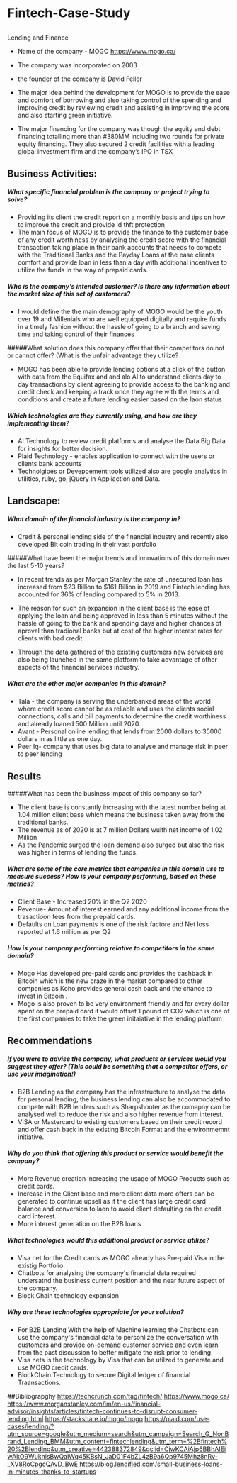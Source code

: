 # Fintech-Case-Study
## ##

 Lending and Finance

* Name of the company - MOGO https://www.mogo.ca/

* The company was incorporated on 2003

* the founder of the company is David Feller

* The major idea behind the development for MOGO is to provide the ease and comfort of borrowing and also taking control of the spending and improving credit by reviewing credit and assisting in improving the score and also starting green initiative. 

* The major financing for the company was though the equity and debt financing totalling more than #380MM including two rounds for private equity financing.
They also secured 2 credit facilities with a leading global investment firm and the company’s IPO in TSX
## Business Activities:

##### What specific financial problem is the company or project trying to solve?
* Providing its client the credit report on a monthly basis and tips on how to improve the credit and provide id thft protection
* The main focus of MOGO is to provide the finance to the customer base of any credit worthiness by analysing the credit score with the financial transaction taking place in their bank accounts that needs to compete with the Traditional Banks and the Payday Loans at the ease clients comfort and provide loan in less than a day with additional incentives to utilize the funds in the way of prepaid cards.

##### Who is the company's intended customer?  Is there any information about the market size of this set of customers?
* I would define the the main demography of MOGO would be the youth over 19 and Millenials who are well equipped digitally and require funds in a timely fashion without the hassle of going to a branch and saving time and taking control of their finances


#####What solution does this company offer that their competitors do not or cannot offer? (What is the unfair advantage they utilize?
* MOGO has been able to provide lending options at a click of the button with data from the Equifax and and alo AI to understand clients day to day transactions by client agreeing to provide access to the banking and credit check and keeping a track once they agree with the terms and conditions and create a future lending easier based on the laon status
##### Which technologies are they currently using, and how are they implementing them?

* AI Technology to review credit platforms and analyse the Data
Big Data for insights for better decision.
* Plaid Technology - enables application to connect with the users or clients bank accounts
* Technolgioes or Devepoement tools utilized also are google analytics in utilities, ruby, go, jQuery in Appliaction and Data.
## Landscape:

##### What domain of the financial industry is the company in?
* Credit & personal lending side of the financial industry and recently also developed Bit coin trading in their vast portfolio

#####What have been the major trends and innovations of this domain over the last 5-10 years?
* In recent trends as per Morgan Stanley the rate of unsecured loan has increased from $23 Billion to $161 Billion in 2019 and Fintech lending has accounted for 36% of lending compared to 5% in 2013.

* The reason for such an expansion in the client base is the ease of applying the loan and being approved in less than 5 minutes without the hassle of going to the bank and spending days and higher chances of aproval than tradional banks but at cost of the higher interest rates for clients with bad credit

* Through the data gathered of the existing customers new services are also being launched in the same platform to take advantage of other aspects of the financial services industry.

##### What are the other major companies in this domain?
* Tala - the company is serving the underbanked areas of the world where credit score cannot be as reliable and uses the clients social connections, calls and bill payments to determine the credit worthiness and already loaned 500 Million until 2020.
* Avant - Personal online lending that lends from 2000 dollars to 35000 dollars in as little as one day.
* Peer Iq- company that uses big data to analyse and manage risk in peer to peer lending 
## Results

#####What has been the business impact of this company so far?
* The client base is constantly increasing with the latest number being at 1.04 million client base which means the business taken away from the traditional banks.
* The revenue  as of 2020 is at 7 million Dollars wuith net income of 1.02 Million
* As the Pandemic surged the loan demand also surged but also the risk was higher in terms of lending the funds.

##### What are some of the core metrics that companies in this domain use to measure success? How is your company performing, based on these metrics?
* Client Base - Increased 20% in the Q2 2020 
* Revenue- Amount of interest earned and any additional income from the trasactioon fees from the prepaid cards. 
* Defaults on Loan payments is one of the risk factore and  Net loss reported at 1.6 million as per Q2



##### How is your company performing relative to competitors in the same domain?
* Mogo Has developed pre-paid cards and provides the cashback in Bitcoin which is the new craze in the market compared to other companies as Koho provides general cash back and the chance to invest in Bitcoin .
* Mogo is also proven to be very environment friendly and for every dollar spent on the prepaid card it would offset 1 pound of CO2 which is one of the first companies to take the green initaiative in the lending platform
## Recommendations

##### If you were to advise the company, what products or services would you suggest they offer? (This could be something that a competitor offers, or use your imagination!)
* B2B Lending as the company  has the infrastructure to analyse the data for personal lending, the business lending can also be accommodated to compete with B2B lenders such as Sharpshooter as the comapny can be analysed well to reduce the risk and also higher revenue from interest.  
 * VISA or Mastercard to existing customers based on their credit record and offer cash back in the existing Bitcoin Format and the environmemnt initiative.
 
##### Why do you think that offering this product or service would benefit the company?
* More Revenue creation increasing the usage of MOGO Products such as credit cards.
* Increase in the Client base and more client data more offers can be generated to continue upsell as if the client has large credit card balance and conversion to laon to avoid client defaulting on the credit card interest.
* More interest generation on the B2B loans


##### What technologies would this additional product or service utilize?
* Visa net for the Credit cards as MOGO already has Pre-paid Visa in the existig Portfolio.
* Chatbots for analysing the company's financial data required undersatnd the business current position and the near future aspect of the company.
* Block Chain technology expansion

##### Why are these technologies appropriate for your solution?
* For B2B Lending With the help of Machine learning the Chatbots can use the company's financial data to personlize the conversation with customers and provide on-demand customer service and even learn from the past discussion to better mitigate the risk prior to lending.
* Visa nets is the technology by Visa that can be utilzed to generate and use MOGO credit cards.
* BlockChain Technology to secure Digital ledger of financial Traansactions.

##Bibliograpghy
https://techcrunch.com/tag/fintech/
https://www.mogo.ca/
https://www.morganstanley.com/im/en-us/financial-advisor/insights/articles/fintech-continues-to-disrupt-consumer-lending.html
https://stackshare.io/mogo/mogo
https://plaid.com/use-cases/lending/?utm_source=google&utm_medium=search&utm_campaign=Search_G_NonBrand_Lending_BMM&utm_content=fintechlending&utm_term=%2Bfintech%20%2Blending&utm_creative=442388372849&gclid=CjwKCAiAjp6BBhAIEiwAkO9WuknisBwQaIWq45KBsN_JaD01F4bZL4zB9a6Qp9745Mhz8nRv-_XV8RoCpgcQAvD_BwE
https://blog.lendified.com/small-business-loans-in-minutes-thanks-to-startups